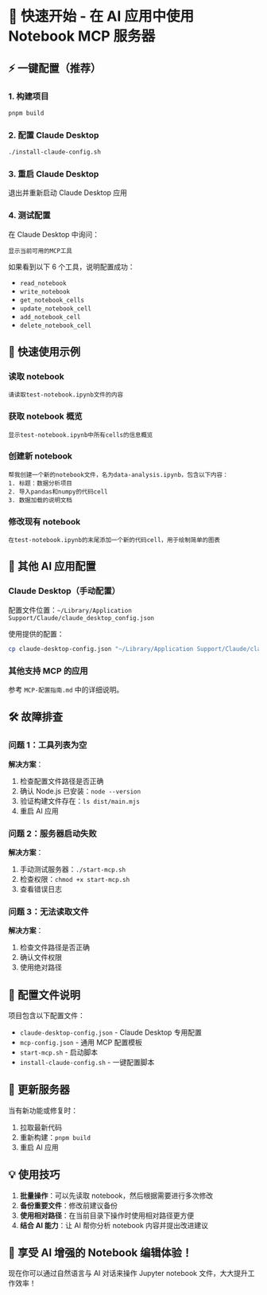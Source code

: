 # 🚀 快速开始 - 在 AI 应用中使用 Notebook MCP 服务器

## ⚡ 一键配置（推荐）

### 1. 构建项目

```bash
pnpm build
```

### 2. 配置 Claude Desktop

```bash
./install-claude-config.sh
```

### 3. 重启 Claude Desktop

退出并重新启动 Claude Desktop 应用

### 4. 测试配置

在 Claude Desktop 中询问：

```
显示当前可用的MCP工具
```

如果看到以下 6 个工具，说明配置成功：

- `read_notebook`
- `write_notebook`
- `get_notebook_cells`
- `update_notebook_cell`
- `add_notebook_cell`
- `delete_notebook_cell`

## 🎯 快速使用示例

### 读取 notebook

```
请读取test-notebook.ipynb文件的内容
```

### 获取 notebook 概览

```
显示test-notebook.ipynb中所有cells的信息概览
```

### 创建新 notebook

```
帮我创建一个新的notebook文件，名为data-analysis.ipynb，包含以下内容：
1. 标题：数据分析项目
2. 导入pandas和numpy的代码cell
3. 数据加载的说明文档
```

### 修改现有 notebook

```
在test-notebook.ipynb的末尾添加一个新的代码cell，用于绘制简单的图表
```

## 📱 其他 AI 应用配置

### Claude Desktop（手动配置）

配置文件位置：`~/Library/Application Support/Claude/claude_desktop_config.json`

使用提供的配置：

```bash
cp claude-desktop-config.json "~/Library/Application Support/Claude/claude_desktop_config.json"
```

### 其他支持 MCP 的应用

参考 `MCP-配置指南.md` 中的详细说明。

## 🛠️ 故障排查

### 问题 1：工具列表为空

**解决方案**：

1. 检查配置文件路径是否正确
2. 确认 Node.js 已安装：`node --version`
3. 验证构建文件存在：`ls dist/main.mjs`
4. 重启 AI 应用

### 问题 2：服务器启动失败

**解决方案**：

1. 手动测试服务器：`./start-mcp.sh`
2. 检查权限：`chmod +x start-mcp.sh`
3. 查看错误日志

### 问题 3：无法读取文件

**解决方案**：

1. 检查文件路径是否正确
2. 确认文件权限
3. 使用绝对路径

## 📄 配置文件说明

项目包含以下配置文件：

- `claude-desktop-config.json` - Claude Desktop 专用配置
- `mcp-config.json` - 通用 MCP 配置模板
- `start-mcp.sh` - 启动脚本
- `install-claude-config.sh` - 一键配置脚本

## 🔄 更新服务器

当有新功能或修复时：

1. 拉取最新代码
2. 重新构建：`pnpm build`
3. 重启 AI 应用

## 💡 使用技巧

1. **批量操作**：可以先读取 notebook，然后根据需要进行多次修改
2. **备份重要文件**：修改前建议备份
3. **使用相对路径**：在当前目录下操作时使用相对路径更方便
4. **结合 AI 能力**：让 AI 帮你分析 notebook 内容并提出改进建议

## 🎉 享受 AI 增强的 Notebook 编辑体验！

现在你可以通过自然语言与 AI 对话来操作 Jupyter notebook 文件，大大提升工作效率！
